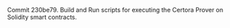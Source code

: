 Commit 230be79.                    Build and Run scripts for executing the Certora Prover on Solidity smart contracts.